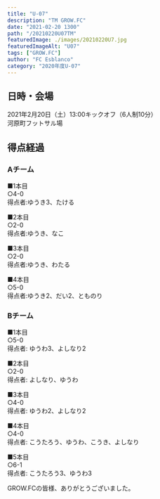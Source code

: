 ```yaml
---
title: "U-07"
description: "TM GROW.FC"
date: "2021-02-20 1300"
path: "/20210220U07TM"
featuredImage: ./images/20210220U7.jpg
featuredImageAlt: "U07"
tags: ["GROW.FC"]
author: "FC Esblanco"
category: "2020年度U-07"
---
```


## 日時・会場

2021年2月20日（土）13:00キックオフ（6人制10分）<br>
河原町フットサル場

## 得点経過

### Aチーム

■1本目<br>
○4-0<br>
得点者:ゆうき3、たける

■2本目<br>
○2-0<br>
得点者:ゆうき、なこ

■3本目<br>
○2-0<br>
得点者:ゆうき、わたる

■4本目<br>
○5-0<br>
得点者:ゆうき2、だい2、とものり

### Bチーム

■1本目<br>
○5-0<br>
得点者: ゆうわ3、よしなり2

■2本目<br>
○2-0<br>
得点者: よしなり、ゆうわ

■3本目<br>
○4-0<br>
得点者: ゆうわ2、よしなり2

■4本目<br>
○4-0<br>
得点者: こうたろう、ゆうわ、こうき、よしなり

■5本目<br>
○6-1<br>
得点者: こうたろう3、ゆうわ3



GROW.FCの皆様、ありがとうございました。
